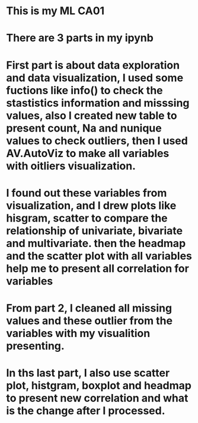 # This is my ML CA01
# There are 3 parts in my ipynb
# First part is about data exploration and data visualization, I used some fuctions like info() to check the stastistics information and misssing values, also I created new table to present count, Na and nunique values to check outliers, then I used AV.AutoViz to make all variables with oitliers visualization.
# I found out these variables from visualization, and I drew plots like hisgram, scatter to compare the relationship of univariate, bivariate and multivariate. then the headmap and the scatter plot with all variables help me to present all correlation for variables
# From part 2, I cleaned all missing values and these outlier from the variables with my visualition presenting.
# In ths last part, I also use scatter plot, histgram, boxplot and headmap to present  new correlation and what is the change after I processed.

